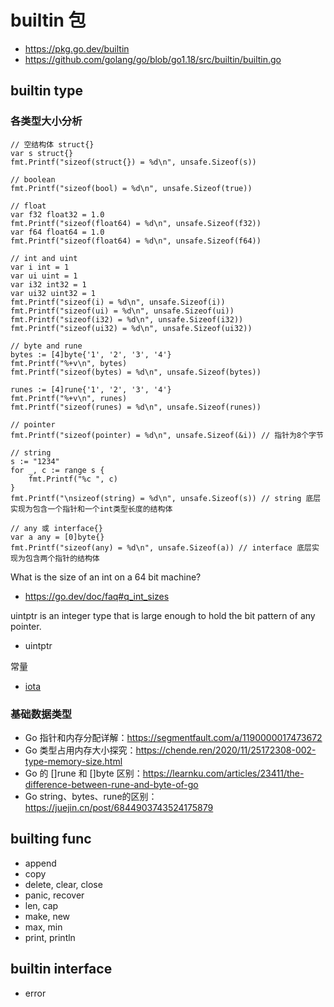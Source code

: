 # builtin 包
- https://pkg.go.dev/builtin
- https://github.com/golang/go/blob/go1.18/src/builtin/builtin.go

## builtin type
### 各类型大小分析
```
// 空结构体 struct{}
var s struct{}
fmt.Printf("sizeof(struct{}) = %d\n", unsafe.Sizeof(s))

// boolean
fmt.Printf("sizeof(bool) = %d\n", unsafe.Sizeof(true))

// float
var f32 float32 = 1.0
fmt.Printf("sizeof(float64) = %d\n", unsafe.Sizeof(f32))
var f64 float64 = 1.0
fmt.Printf("sizeof(float64) = %d\n", unsafe.Sizeof(f64))

// int and uint
var i int = 1
var ui uint = 1
var i32 int32 = 1
var ui32 uint32 = 1
fmt.Printf("sizeof(i) = %d\n", unsafe.Sizeof(i))
fmt.Printf("sizeof(ui) = %d\n", unsafe.Sizeof(ui))
fmt.Printf("sizeof(i32) = %d\n", unsafe.Sizeof(i32))
fmt.Printf("sizeof(ui32) = %d\n", unsafe.Sizeof(ui32))

// byte and rune
bytes := [4]byte{'1', '2', '3', '4'}
fmt.Printf("%+v\n", bytes)
fmt.Printf("sizeof(bytes) = %d\n", unsafe.Sizeof(bytes))

runes := [4]rune{'1', '2', '3', '4'}
fmt.Printf("%+v\n", runes)
fmt.Printf("sizeof(runes) = %d\n", unsafe.Sizeof(runes))

// pointer
fmt.Printf("sizeof(pointer) = %d\n", unsafe.Sizeof(&i)) // 指针为8个字节

// string
s := "1234"
for _, c := range s {
    fmt.Printf("%c ", c)
}
fmt.Printf("\nsizeof(string) = %d\n", unsafe.Sizeof(s)) // string 底层实现为包含一个指针和一个int类型长度的结构体

// any 或 interface{}
var a any = [0]byte{}
fmt.Printf("sizeof(any) = %d\n", unsafe.Sizeof(a)) // interface 底层实现为包含两个指针的结构体
```

What is the size of an int on a 64 bit machine?
- https://go.dev/doc/faq#q_int_sizes

uintptr is an integer type that is large enough to hold the bit pattern of any pointer.
- uintptr

常量
- [iota](iota.md)

### 基础数据类型
- Go 指针和内存分配详解：https://segmentfault.com/a/1190000017473672
- Go 类型占用内存大小探究：https://chende.ren/2020/11/25172308-002-type-memory-size.html
- Go 的 []rune 和 []byte 区别：https://learnku.com/articles/23411/the-difference-between-rune-and-byte-of-go
- Go string、bytes、rune的区别：https://juejin.cn/post/6844903743524175879


## builting func
- append
- copy
- delete, clear, close
- panic, recover
- len, cap
- make, new
- max, min
- print, println


## builtin interface
- error
